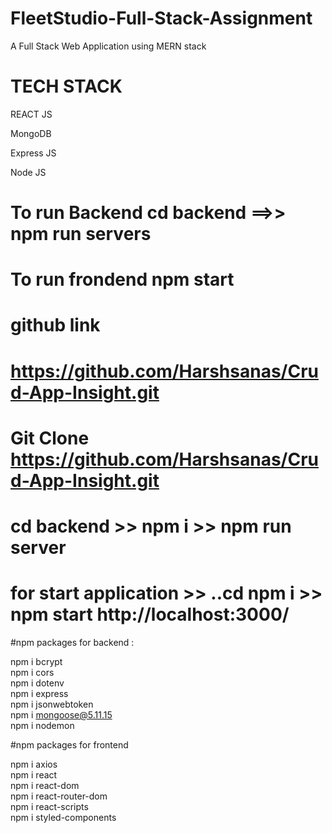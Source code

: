 # FleetStudio-Full-Stack-Assignment
A Full Stack Web Application using MERN stack

<h1>TECH STACK</h1>

<p>REACT JS</p>

<p>MongoDB</p>

<p>Express JS</p>

<p>Node JS</p>

# To run Backend cd backend ==>> npm run servers

# To run frondend npm start

# github link 
# <a href="https://github.com/Harshsanas/Crud-App-Insight.git"> https://github.com/Harshsanas/Crud-App-Insight.git
  
# Git Clone https://github.com/Harshsanas/Crud-App-Insight.git
  
# cd backend >> npm i >> npm run server
  
# for start application >> ..cd npm i >> npm start http://localhost:3000/
 
  #npm packages for backend :
  
  npm i bcrypt <br/>
  npm i cors<br/>
  npm i dotenv<br/>
  npm i express<br/>
  npm i jsonwebtoken<br/>
  npm i mongoose@5.11.15<br/>
  npm i nodemon<br/>
  
  #npm packages for frontend
  
  npm i axios<br/>
  npm i react<br/>
  npm i react-dom<br/>
  npm i react-router-dom<br/>
  npm i react-scripts<br/>
  npm i styled-components<br/>
